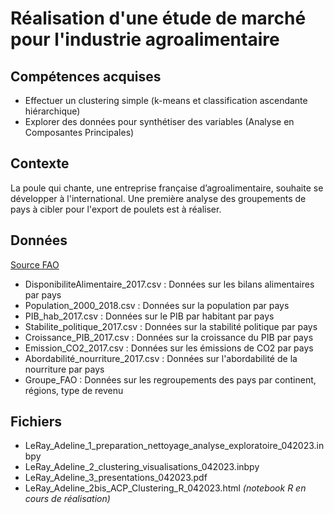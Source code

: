# Réalisation d'une étude de marché pour l'industrie agroalimentaire
  
## Compétences acquises
* Effectuer un clustering simple (k-means et classification ascendante hiérarchique)
* Explorer des données pour synthétiser des variables (Analyse en Composantes Principales)

## Contexte 
La poule qui chante, une entreprise française d’agroalimentaire, souhaite se développer à l'international. Une première analyse des groupements de pays à cibler pour l'export de poulets est à réaliser.

## Données
[Source FAO](https://www.fao.org/faostat/fr/#data/)
* DisponibiliteAlimentaire_2017.csv : Données sur les bilans alimentaires par pays
* Population_2000_2018.csv : Données sur la population par pays 
* PIB_hab_2017.csv : Données sur le PIB par habitant par pays
* Stabilite_politique_2017.csv : Données sur la stabilité politique par pays
* Croissance_PIB_2017.csv : Données sur la croissance du PIB par pays 
* Emission_CO2_2017.csv : Données sur les émissions de CO2 par pays
* Abordabilité_nourriture_2017.csv : Données sur l'abordabilité de la nourriture par pays 
* Groupe_FAO : Données sur les regroupements des pays par continent, régions, type de revenu

## Fichiers
* LeRay_Adeline_1_preparation_nettoyage_analyse_exploratoire_042023.inbpy
* LeRay_Adeline_2_clustering_visualisations_042023.inbpy
* LeRay_Adeline_3_presentations_042023.pdf
* LeRay_Adeline_2bis_ACP_Clustering_R_042023.html _(notebook R en cours de réalisation)_

